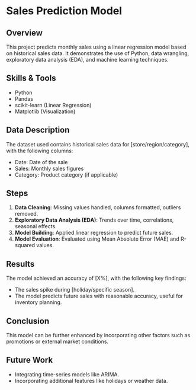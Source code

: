 # Sales Prediction Model

## Overview
This project predicts monthly sales using a linear regression model based on historical sales data. It demonstrates the use of Python, data wrangling, exploratory data analysis (EDA), and machine learning techniques.

## Skills & Tools
- Python
- Pandas
- scikit-learn (Linear Regression)
- Matplotlib (Visualization)

## Data Description
The dataset used contains historical sales data for [store/region/category], with the following columns:
- Date: Date of the sale
- Sales: Monthly sales figures
- Category: Product category (if applicable)

## Steps
1. **Data Cleaning**: Missing values handled, columns formatted, outliers removed.
2. **Exploratory Data Analysis (EDA)**: Trends over time, correlations, seasonal effects.
3. **Model Building**: Applied linear regression to predict future sales.
4. **Model Evaluation**: Evaluated using Mean Absolute Error (MAE) and R-squared values.

## Results
The model achieved an accuracy of [X%], with the following key findings:
- The sales spike during [holiday/specific season].
- The model predicts future sales with reasonable accuracy, useful for inventory planning.

## Conclusion
This model can be further enhanced by incorporating other factors such as promotions or external market conditions.

## Future Work
- Integrating time-series models like ARIMA.
- Incorporating additional features like holidays or weather data.
